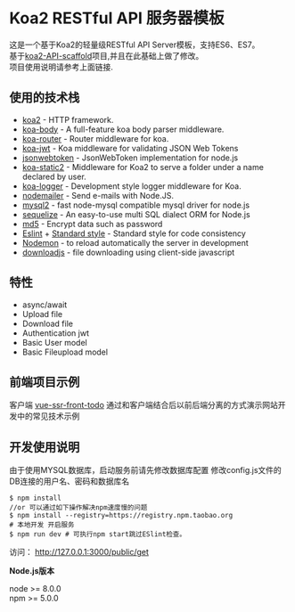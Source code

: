 # Koa2 RESTful API 服务器模板

这是一个基于Koa2的轻量级RESTful API Server模板，支持ES6、ES7。  
基于[koa2-API-scaffold](https://github.com/yi-ge/koa2-API-scaffold)项目,并且在此基础上做了修改。  
项目使用说明请参考上面链接. 

## 使用的技术栈
- [koa2](https://github.com/koajs/koa) - HTTP framework.
- [koa-body](https://github.com/dlau/koa-body) - A full-feature koa body parser middleware.
- [koa-router](https://github.com/alexmingoia/koa-router) - Router middleware for koa.
- [koa-jwt](https://github.com/koajs/jwt) - Koa middleware for validating JSON Web Tokens
- [jsonwebtoken](https://github.com/auth0/node-jsonwebtoken) - JsonWebToken implementation for node.js
- [koa-static2](https://github.com/Secbone/koa-static2) - Middleware for Koa2 to serve a folder under a name declared by user.
- [koa-logger](https://github.com/koajs/logger) - Development style logger middleware for Koa.
- [nodemailer](https://github.com/nodemailer/nodemailer) - Send e-mails with Node.JS.
- [mysql2](https://github.com/sidorares/node-mysql2) -  fast node-mysql compatible mysql driver for node.js 
- [sequelize](https://github.com/sequelize/sequelize) - An easy-to-use multi SQL dialect ORM for Node.js
- [md5](https://github.com/pvorb/node-md5) - Encrypt data such as password
- [Eslint](https://github.com/eslint/eslint) + [Standard style](https://github.com/standard/standard) - Standard style for code consistency
- [Nodemon](https://github.com/remy/nodemon) - to reload automatically the server in development
- [downloadjs](https://github.com/rndme/download) - file downloading using client-side javascript

## 特性
- async/await
- Upload file
- Download file
- Authentication jwt
- Basic User model
- Basic Fileupload model

## 前端项目示例
客户端 [vue-ssr-front-todo](https://github.com/yzijun/vue-ssr-front-todo) 通过和客户端结合后以前后端分离的方式演示网站开发中的常见技术示例

## 开发使用说明

由于使用MYSQL数据库，启动服务前请先修改数据库配置
修改config.js文件的DB连接的用户名、密码和数据库名

```
$ npm install
//or 可以通过如下操作解决npm速度慢的问题
$ npm install --registry=https://registry.npm.taobao.org
# 本地开发 开启服务
$ npm run dev # 可执行npm start跳过ESlint检查。
```

访问： http://127.0.0.1:3000/public/get

**Node.js版本**

node >= 8.0.0  
npm >= 5.0.0


